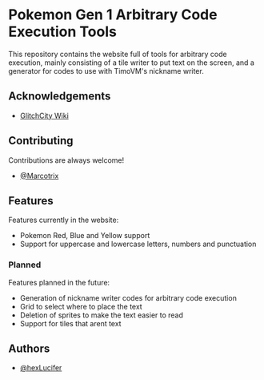 # Pokemon Gen 1 Arbitrary Code Execution Tools

This repository contains the website full of tools for arbitrary code execution, mainly consisting of a tile writer to put text on the screen, and a generator for codes to use with TimoVM's nickname writer.
## Acknowledgements

 - [GlitchCity Wiki](https://glitchcity.wiki/)


## Contributing

Contributions are always welcome!
- [@Marcotrix](https://github.com/Marcotrix)


## Features
Features currently in the website:
- Pokemon Red, Blue and Yellow support
- Support for uppercase and lowercase letters, numbers and punctuation

### Planned
Features planned in the future:
- Generation of nickname writer codes for arbitrary code execution
- Grid to select where to place the text
- Deletion of sprites to make the text easier to read
- Support for tiles that arent text
## Authors

- [@hexLucifer](https://www.github.com/hexLucifer)

